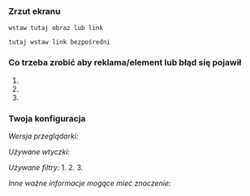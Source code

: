<!--
Dziękujemy za zgłoszenie na rzecz Polskich Filtrów AdBlock & uBlock
Przed podjęciem jakiegokolwiek działania koniecznie zapoznaj się z CONTRIBUTING.md
-->
### Zrzut ekranu
```
wstaw tutaj obraz lub link
```

`tutaj wstaw link bezpośredni`


### Co trzeba zrobić aby reklama/element lub błąd się pojawił
1. 
2. 
3. 


### Twoja konfiguracja
*Wersja przeglądarki:*

*Używane wtyczki:*

*Używane filtry:*
1. 
2. 
3. 

*Inne ważne informacje mogące mieć znaczenie:*

